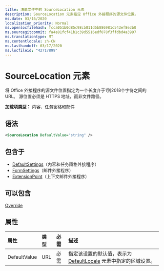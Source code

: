 ```yaml
---
title: 清单文件中的 SourceLocation 元素
description: SourceLocation 元素指定 Office 外接程序的源文件位置。
ms.date: 03/16/2020
localization_priority: Normal
ms.openlocfilehash: fcca051b0d85c98cb011d5b886981c543ef8e3b0
ms.sourcegitcommit: fa4e81fcf41b1c39d5516edf078f3ffdbd4a3997
ms.translationtype: MT
ms.contentlocale: zh-CN
ms.lasthandoff: 03/17/2020
ms.locfileid: "42717899"
---
```

# <a name="sourcelocation-element"></a>SourceLocation 元素

将 Office 外接程序的源文件位置指定为一个长度介于1到2018个字符之间的 URL。 源位置必须是 HTTPS 地址，而非文件路径。

**加载项类型：** 内容、任务窗格和邮件

## <a name="syntax"></a>语法

```XML
<SourceLocation DefaultValue="string" />
```

## <a name="contained-in"></a>包含于

- [DefaultSettings](defaultsettings.md)（内容和任务窗格外接程序）
- [FormSettings](formsettings.md)（邮件外接程序）
- [ExtensionPoint](extensionpoint.md)（上下文邮件外接程序）

## <a name="can-contain"></a>可以包含

[Override](override.md)

## <a name="attributes"></a>属性

|**属性**|**类型**|**必需**|**描述**|
|:-----|:-----|:-----|:-----|
|DefaultValue|URL|必需|指定该设置的默认值，表示为 [DefaultLocale](defaultlocale.md) 元素中指定的区域设置。|

